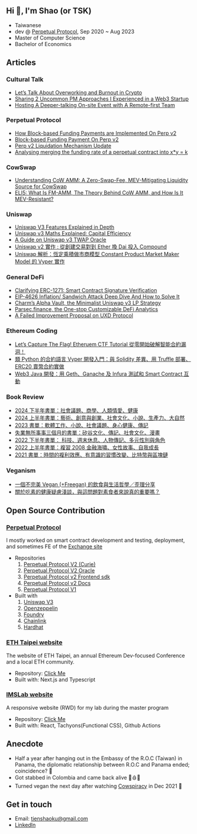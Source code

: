 ## Hi 👋, I'm Shao (or TSK)

- Taiwanese
- dev @ [Perpetual Protocol](https://perp.com/), Sep 2020 ~ Aug 2023
- Master of Computer Science
- Bachelor of Economics

## Articles

### Cultural Talk

- [Let’s Talk About Overworking and Burnout in Crypto](https://medium.com/taipei-ethereum-meetup/lets-talk-about-overworking-and-burnout-in-crypto-d995ceb96957)
- [Sharing 2 Uncommon PM Approaches I Experienced in a Web3 Startup](https://tienshaoku.medium.com/sharing-2-less-common-pm-approaches-i-had-in-a-web3-startup-c65fa245366b)
- [Hosting A Deeper-talking On-site Event with A Remote-first Team](https://tienshaoku.medium.com/hosting-a-deeper-talking-on-site-event-with-a-remote-first-team-b288e1b30d63)

### Perpetual Protocol

- [How Block-based Funding Payments are Implemented On Perp v2](https://medium.com/perpetual-protocol/how-block-based-funding-payment-is-implemented-on-perp-v2-20cfd5057384)
- [Block-based Funding Payment On Perp v2](https://medium.com/perpetual-protocol/block-based-funding-payment-on-perp-v2-35527094635e)
- [Perp v2 Liquidation Mechanism Update](https://medium.com/perpetual-protocol/perp-v2-liquidation-mechanism-update-7cb960524f96)
- [Analysing merging the funding rate of a perpetual contract into x\*y = k](https://medium.com/@tienshaoku/note-1-defi-analysing-merging-the-funding-rate-of-a-perpetual-contract-into-x-y-k-90bdd301cfbf)

### CowSwap

- [Understanding CoW AMM: A Zero-Swap-Fee, MEV-Mitigating Liquidity Source for CowSwap](https://medium.com/taipei-ethereum-meetup/understanding-cow-amm-a-zero-swap-fee-mev-mitigating-liquidity-source-for-cowswap-25f8cb1e8b78)
- [ELI5: What Is FM-AMM, The Theory Behind CoW AMM, and How Is It MEV-Resistant?](https://medium.com/taipei-ethereum-meetup/eli5-what-is-fm-amm-the-theory-behind-cow-amm-and-how-is-it-mev-resistant-53d1960324c0)

### Uniswap

- [Uniswap V3 Features Explained in Depth](https://medium.com/taipei-ethereum-meetup/uniswap-v3-features-explained-in-depth-178cfe45f223)
- [Uniswap v3 Maths Explained: Capital Efficiency](https://medium.com/@tienshaoku/uniswap-v3-maths-explained-capital-efficiency-86257c44405a)
- [A Guide on Uniswap v3 TWAP Oracle](https://medium.com/@tienshaoku/a-guide-on-uniswap-v3-twap-oracle-2aa74a4a97c5)
- [Uniswap v2 實作 : 從創建交易對到 Ether 換 Dai 投入 Compound](https://medium.com/taipei-ethereum-meetup/uniswap-v2-implementation-and-combination-with-compound-262ff338efa)
- [Uniswap 解析：恆定乘積做市商模型 Constant Product Market Maker Model 的 Vyper 實作](https://medium.com/taipei-ethereum-meetup/uniswap-explanation-constant-product-market-maker-model-in-vyper-dff80b8467a1)

### General DeFi

- [Clarifying ERC-1271: Smart Contract Signature Verification](https://medium.com/taipei-ethereum-meetup/clarifications-on-erc-1271-smart-contract-signature-verification-and-signing-cd5c2fb7ac1b)
- [EIP-4626 Inflation/ Sandwich Attack Deep Dive And How to Solve It](https://medium.com/@tienshaoku/eip-4626-inflation-sandwich-attack-deep-dive-and-how-to-solve-it-9e3e320cc3f1)
- [Charm’s Alpha Vault, the Minimalist Uniswap v3 LP Strategy](https://medium.com/@tienshaoku/charms-alpha-vault-the-minimalist-uniswap-v3-lp-strategy-23a059c924b)
- [Parsec.finance, the One-stop Customizable DeFi Analytics](https://medium.com/@tienshaoku/parsec-finance-the-one-stop-customizable-defi-analytics-e03f29a30ac0)
- [A Failed Improvement Proposal on UXD Protocol](https://medium.com/@tienshaoku/an-improvement-scheme-on-uxd-protocol-84f7e7799740)

### Ethereum Coding

- [Let’s Capture The Flag! Etheruem CTF Tutorial 從零開始破解智能合約漏洞！](https://medium.com/taipei-ethereum-meetup/lets-capture-the-flag-etheruem-ctf-tutorial-%E5%BE%9E%E9%9B%B6%E9%96%8B%E5%A7%8B%E7%A0%B4%E8%A7%A3%E6%99%BA%E8%83%BD%E5%90%88%E7%B4%84%E6%BC%8F%E6%B4%9E-8b2de7ee9864)
- [類 Python 的合約語言 Vyper 開發入門：與 Solidity 差異、用 Truffle 部署、ERC20 賣幣合約實做](https://medium.com/taipei-ethereum-meetup/introduction-and-development-guide-to-vyper-the-python-like-smart-contract-language-9d7a94fba22c)
- [Web3 Java 開發：用 Geth、Ganache 及 Infura 測試和 Smart Contract 互動](https://medium.com/taipei-ethereum-meetup/web3-java-%E9%96%8B%E7%99%BC-%E7%94%A8-geth-ganache-%E5%8F%8A-infura-%E6%B8%AC%E8%A9%A6%E5%92%8C-smart-contract-%E4%BA%92%E5%8B%95-b3740b4328a3)

### Book Review

- [2024 下半年書單：社會議題、商學、人類情愛、健康](https://tienshaoku.medium.com/2024-%E4%B8%8B%E5%8D%8A%E5%B9%B4%E6%9B%B8%E5%96%AE-%E7%A4%BE%E6%9C%83%E8%AD%B0%E9%A1%8C-%E5%95%86%E5%AD%B8-%E4%BA%BA%E9%A1%9E%E6%83%85%E6%84%9B-%E5%81%A5%E5%BA%B7-5d8299ff7067)
- [2024 上半年書單：藝術、創意與創業、社會文化、小說、生產力、大自然](https://medium.com/@tienshaoku/2024-%E4%B8%8A%E5%8D%8A%E5%B9%B4%E6%9B%B8%E5%96%AE-%E8%97%9D%E8%A1%93-%E5%89%B5%E6%84%8F%E8%88%87%E5%89%B5%E6%A5%AD-%E7%A4%BE%E6%9C%83%E6%96%87%E5%8C%96-%E5%B0%8F%E8%AA%AA-%E7%94%9F%E7%94%A2%E5%8A%9B-%E5%A4%A7%E8%87%AA%E7%84%B6-7f84ca2ae3c2)
- [2023 書單：軟體工作、小說、社會議題、身心健康、傳記](https://tienshaoku.medium.com/2023-%E6%9B%B8%E5%96%AE-%E8%BB%9F%E9%AB%94%E5%B7%A5%E4%BD%9C-%E5%B0%8F%E8%AA%AA-%E7%A4%BE%E6%9C%83%E8%AD%B0%E9%A1%8C-%E8%BA%AB%E5%BF%83%E5%81%A5%E5%BA%B7-%E5%82%B3%E8%A8%98-b34a9ddc4201)
- [失業無所事事三個月的書單：矽谷文化、傳記、社會文化、漫畫](https://tienshaoku.medium.com/%E5%A4%B1%E6%A5%AD%E7%84%A1%E6%89%80%E4%BA%8B%E4%BA%8B%E4%B8%89%E5%80%8B%E6%9C%88%E7%9A%84%E9%96%B1%E8%AE%80%E6%B8%85%E5%96%AE-%E7%9F%BD%E8%B0%B7%E6%96%87%E5%8C%96-%E5%82%B3%E8%A8%98-%E7%A4%BE%E6%9C%83%E6%96%87%E5%8C%96-%E6%BC%AB%E7%95%AB-72b38a36c6a2)
- [2022 下半年書單： 科技、週末休息、人物傳記、多元性別與角色](https://medium.com/@tienshaoku/2022-%E4%B8%8B%E5%8D%8A%E5%B9%B4%E6%9B%B8%E5%96%AE-285a55c3387b)
- [2022 上半年書單：複習 2008 金融海嘯、女性故事、自我成長](https://medium.com/@tienshaoku/2022-%E4%B8%8A%E5%8D%8A%E5%B9%B4%E6%9B%B8%E5%96%AE-c65e2546be46)
- [2021 書單：時間的複利效應、有意識的習慣改變、比特幣與區塊鏈](https://medium.com/@tienshaoku/2021-%E6%9B%B8%E5%96%AE-28fc9e251848)

### Veganism

- [一個不完美 Vegan (+Freegan) 的飲食與生活哲學／歪理分享](https://tienshaoku.medium.com/%E4%B8%80%E5%80%8B%E4%B8%8D%E5%AE%8C%E7%BE%8E-vegan-freegan-%E7%9A%84%E9%A3%B2%E9%A3%9F%E8%88%87%E7%94%9F%E6%B4%BB%E5%93%B2%E5%AD%B8-%E6%AD%AA%E7%90%86%E5%88%86%E4%BA%AB-f3fdd30bd02b)
- [關於吃素的健康疑慮淺談，與這問題對素食者來說真的重要嗎？](https://tienshaoku.medium.com/%E9%97%9C%E6%96%BC%E5%90%83%E7%B4%A0%E7%9A%84%E5%81%A5%E5%BA%B7%E7%96%91%E6%85%AE%E6%B7%BA%E8%AB%87-%E8%88%87%E9%80%99%E5%95%8F%E9%A1%8C%E5%B0%8D-vegan-%E4%BE%86%E8%AA%AA%E7%9C%9F%E7%9A%84%E9%87%8D%E8%A6%81%E5%97%8E-78f75dbbb16b)

## Open Source Contribution

### [Perpetual Protocol](https://perp.com/)

I mostly worked on smart contract development and testing, deployment, and sometimes FE of the [Exchange site](https://app.perp.com/)

- Repositories
  1. [Perpetual Protocol V2 (Curie)](https://github.com/perpetual-protocol/perp-curie-contract)
  2. [Perpetual Protocol V2 Oracle](https://github.com/perpetual-protocol/perp-oracle-contract)
  3. [Perpetual Protocol v2 Frontend sdk](https://github.com/perpetual-protocol/sdk-curie)
  4. [Perpetual Protocol v2 Docs](https://github.com/perpetual-protocol/perp-docs)
  5. [Perpetual Protocol V1](https://github.com/perpetual-protocol/perpetual-protocol)
- Built with
  1. [Uniswap V3](https://www.npmjs.com/package/@uniswap/v3-core)
  2. [Openzeppelin](https://www.npmjs.com/package/@openzeppelin/contracts)
  3. [Foundry](https://github.com/foundry-rs/foundry)
  4. [Chainlink](https://www.npmjs.com/package/@chainlink/contracts)
  5. [Hardhat](https://www.npmjs.com/package/hardhat)

### [ETH Taipei website](https://ethtaipei.org/)

The website of ETH Taipei, an annual Ethereum Dev-focused Conference and a local ETH community.

- Repository: [Click Me](https://github.com/ETHTaipei/ETH-Taipei-Website)
- Built with: Next.js and Typescript

### [IMSLab website](https://www.imslab.org/)

A responsive website (RWD) for my lab during the master program

- Repository: [Click Me](https://github.com/ncku-imslab/ncku-imslab.github.io)
- Built with: React, Tachyons(Functional CSS), Github Actions

## Anecdote

- Half a year after hanging out in the Embassy of the R.O.C (Taiwan) in Panama, the diplomatic relationship between R.O.C and Panama ended; coincidence? 🤔
- Got stabbed in Colombia and came back alive 🔪🩸🫡
- Turned vegan the next day after watching [Cowspiracy](https://www.cowspiracy.com/) in Dec 2021 🌱

## Get in touch

- Email: tienshaoku@gmail.com
- [LinkedIn](https://www.linkedin.com/in/tienshaoku/)
